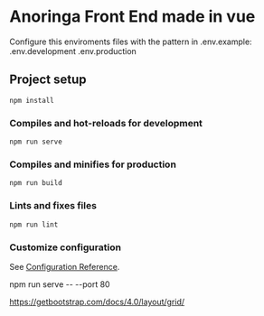 # Anoringa Front End made in vue


Configure this enviroments files with the pattern in .env.example:
    .env.development
    .env.production

## Project setup
```
npm install
```

### Compiles and hot-reloads for development
```
npm run serve
```

### Compiles and minifies for production
```
npm run build
```

### Lints and fixes files
```
npm run lint
```

### Customize configuration
See [Configuration Reference](https://cli.vuejs.org/config/).



npm run serve -- --port 80



https://getbootstrap.com/docs/4.0/layout/grid/
